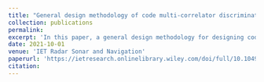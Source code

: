 ```yaml
---
title: "General design methodology of code multi‐correlator discriminator for GNSS multipath mitigation"
collection: publications
permalink: 
excerpt: 'In this paper, a general design methodology for designing code MCD structures based on heuristic optimisation for multi‐path mitigation is proposed. The proposed method can specifically design code MCD structures for signals with various modulations and receivers with different bandwidths, indicating the adaptability of the proposed method. Multi‐path mitigation performances of such designed structures are better than those of traditional code discriminator structures with strong tracking robustness and slight degradation of thermal noise performance. Designed code MCD structures are also insensitive to multi‐path relative amplitudes and bandwidths of receivers, ensuring the practicality of the designed code MCD structures.'
date: 2021-10-01
venue: 'IET Radar Sonar and Navigation'
paperurl: 'https://ietresearch.onlinelibrary.wiley.com/doi/full/10.1049/rsn2.12088'
citation: 
---
```

